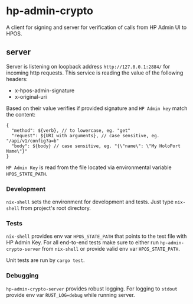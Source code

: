# hp-admin-crypto
A client for signing and server for verification of calls from HP Admin UI to HPOS.

## server
Server is listening on loopback address `http://127.0.0.1:2884/` for incoming http requests. This service is reading the value of the following headers:
- x-hpos-admin-signature
- x-original-uri

Based on their value verifies if provided signature and `HP Admin key` match the content:
```
{
  "method": ${verb}, // to lowercase, eg. "get"
  "request": ${URI with arguments}, // case sensitive, eg. "/api/v1/config?a=b"
  "body": ${body} // case sensitive, eg. "{\"name\": \"My HoloPort Name\"}"
}
```
`HP Admin Key` is read from the file located via environmental variable `HPOS_STATE_PATH`.

### Development
`nix-shell` sets the environment for development and tests. Just type `nix-shell` from project's root directory.

### Tests
`nix-shell` provides env var `HPOS_STATE_PATH` that points to the test file with HP Admin Key. For all end-to-end tests make sure to either run `hp-admin-crypto-server` from `nix-shell` or provide valid env var `HPOS_STATE_PATH`.

Unit tests are run by `cargo test`.

### Debugging
`hp-admin-crypto-server` provides robust logging. For logging to `stdout` provide env var `RUST_LOG=debug` while running server.
